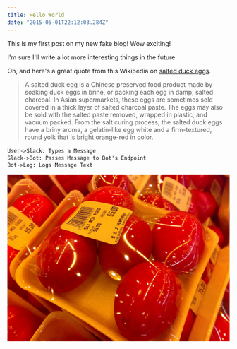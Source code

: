 ```yaml
---
title: Hello World
date: "2015-05-01T22:12:03.284Z"
---
```


This is my first post on my new fake blog! Wow exciting!

I'm sure I'll write a lot more interesting things in the future.

Oh, and here's a great quote from this Wikipedia on
[salted duck eggs](http://en.wikipedia.org/wiki/Salted_duck_egg).

> A salted duck egg is a Chinese preserved food product made by soaking duck
> eggs in brine, or packing each egg in damp, salted charcoal. In Asian
> supermarkets, these eggs are sometimes sold covered in a thick layer of salted
> charcoal paste. The eggs may also be sold with the salted paste removed,
> wrapped in plastic, and vacuum packed. From the salt curing process, the
> salted duck eggs have a briny aroma, a gelatin-like egg white and a
> firm-textured, round yolk that is bright orange-red in color.

```sequence {theme="hand"}
User->Slack: Types a Message
Slack->Bot: Passes Message to Bot's Endpoint
Bot->Log: Logs Message Text
```

![Chinese Salty Egg](./salty_egg.jpg)
